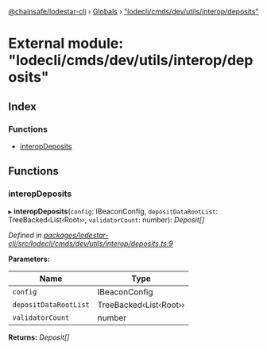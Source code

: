 [@chainsafe/lodestar-cli](../README.md) › [Globals](../globals.md) › ["lodecli/cmds/dev/utils/interop/deposits"](_lodecli_cmds_dev_utils_interop_deposits_.md)

# External module: "lodecli/cmds/dev/utils/interop/deposits"

## Index

### Functions

* [interopDeposits](_lodecli_cmds_dev_utils_interop_deposits_.md#interopdeposits)

## Functions

###  interopDeposits

▸ **interopDeposits**(`config`: IBeaconConfig, `depositDataRootList`: TreeBacked‹List‹Root››, `validatorCount`: number): *Deposit[]*

*Defined in [packages/lodestar-cli/src/lodecli/cmds/dev/utils/interop/deposits.ts:9](https://github.com/ChainSafe/lodestar/blob/ee8ffa456/packages/lodestar-cli/src/lodecli/cmds/dev/utils/interop/deposits.ts#L9)*

**Parameters:**

Name | Type |
------ | ------ |
`config` | IBeaconConfig |
`depositDataRootList` | TreeBacked‹List‹Root›› |
`validatorCount` | number |

**Returns:** *Deposit[]*

